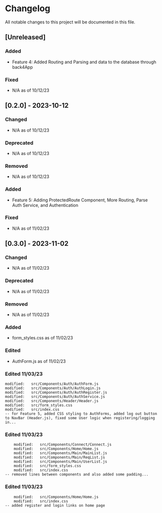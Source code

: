# Changelog

All notable changes to this project will be documented in this file.

## [Unreleased]

### Added

- Feature 4: Added Routing and Parsing and data to the database through back4App

### Fixed

- N/A as of 10/12/23

## [0.2.0] - 2023-10-12

### Changed

- N/A as of 10/12/23

### Deprecated

- N/A as of 10/12/23

### Removed

- N/A as of 10/12/23

### Added

- Feature 5: Adding ProtectedRoute Component, More Routing, Parse Auth Service, and Authentication

### Fixed

- N/A as of 11/02/23

## [0.3.0] - 2023-11-02

### Changed

- N/A as of 11/02/23

### Deprecated

- N/A as of 11/02/23

### Removed

- N/A as of 11/02/23

### Added
- form_styles.css as of 11/02/23

### Edited
- AuthForm.js as of 11/02/23

### Edited 11/03/23
    modified:   src/Components/Auth/AuthForm.js
    modified:   src/Components/Auth/AuthLogin.js
    modified:   src/Components/Auth/AuthRegister.js
    modified:   src/Components/Auth/AuthService.js
    modified:   src/Components/Header/Header.js
    modified:   src/form_styles.css
    modified:   src/index.css
    -- for Feature 5, added CSS styling to AuthForms, added log out button to NavBar (Header.js), fixed some User logic when registering/logging in...

### Edited 11/03/23
        modified:   src/Components/Connect/Connect.js
        modified:   src/Components/Home/Home.js
        modified:   src/Components/Main/MainList.js
        modified:   src/Components/Main/ReqList.js
        modified:   src/Components/Main/UserList.js
        modified:   src/form_styles.css
        modified:   src/index.css
    -- removed lines between components and also added some padding... 
### Edited 11/03/23
        modified:   src/Components/Home/Home.js
        modified:   src/index.css
    -- added register and login links on home page
